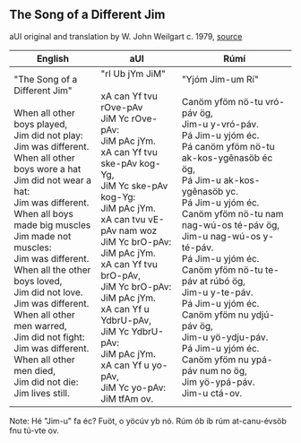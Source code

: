 ## The Song of a Different Jim

aUI original and translation by W. John Weilgart c. 1979, [source](https://auilanguage.org/the-song-of-a-different-jim/)

|English|aUI|Rúmí|
|-|-|-|
| "The Song of a Different Jim"<br><br>When all other boys played,<br>Jim did not play:<br>Jim was different.<br>When all other boys wore a hat<br>Jim did not wear a hat:<br>Jim was different.<br>When all boys made big muscles<br>Jim made not muscles:<br>Jim was different.<br>When all the other boys loved,<br>Jim did not love.<br>Jim was different.<br>When all other men warred,<br>Jim did not fight:<br>Jim was different.<br>When all other men died,<br>Jim did not die:<br>Jim lives still. | "rI Ub jYm JiM"<br><br>xA can Yf tvu rOve-pAv<br>JiM Yc rOve-pAv:<br>JiM pAc jYm.<br>xA can Yf tvu ske-pAv kog-Yg,<br>JiM Yc ske-pAv kog-Yg:<br>JiM pAc jYm.<br>xA can tvu vE-pAv nam woz<br>JiM Yc brO-pAv:<br>JiM pAc jYm.<br>xA can Yf tvu brO-pAv,<br>JiM Yc brO-pAv:<br>JiM pAc jYm.<br>xA can Yf u YdbrU-pAv,<br>JiM Yc YdbrU-pAv:<br>JiM pAc jYm.<br>xA can Yf u yo-pAv,<br>JiM Yc yo-pAv:<br>JiM tfAm ov. | "Yjóm Jim-um Rí"<br><br>Canöm yföm nö-tu vró-páv ög,<br>Jim-u y-vró-páv.<br>Pá Jim-u yjóm éc.<br>Pá canöm yföm nö-tu ak-kos-ygênasöb éc ög,<br>Pá Jim-u ak-kos-ygênasöb yc.<br>Pá Jim-u yjóm éc.<br>Canöm yföm nö-tu nam nag-wú-os té-páv ög,<br>Jim-u nag-wú-os y-té-páv.<br>Pá Jim-u yjóm éc.<br>Canöm yföm nö-tu te-páv at rúbó ög, <br>Jim-u y-te-páv. <br>Pá Jim-u yjóm éc. <br>Canöm yföm nu ydjú-páv ög,<br>Jim-u yö-ydju-páv.<br>Pá Jim-u yjóm éc.<br>Canöm yföm nu ypá-páv num no ög,<br>Jim yö-ypá-páv.<br>Jim-u ctá-ov. |

Note: Hé "Jim-u" fa éc? Fuöt, o yöcúv yb nó. Rúm ób íb rúm at-canu-évsöb fnu tú-vte ov.
